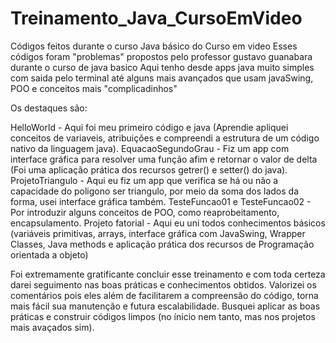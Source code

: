 # Treinamento_Java_CursoEmVideo
Códigos feitos durante o curso Java básico do Curso em video
Esses códigos foram "problemas" propostos pelo professor gustavo guanabara durante o curso de java basico
Aqui tenho desde apps java muito simples com saida pelo terminal até alguns mais avançados que usam javaSwing, POO e conceitos mais "complicadinhos"

Os destaques são: 

HelloWorld - Aqui foi meu primeiro código e java (Aprendie apliquei conceitos de variaveis, atribuições e compreendi a estrutura de um código nativo da linguagem java).
EquacaoSegundoGrau - Fiz um app com interface gráfica para resolver uma função afim e retornar o valor de delta (Foi uma aplicação prática dos recursos getrer() e setter() do java).
ProjetoTriangulo - Aqui eu fiz um app que verifica se há ou não a capacidade do poligono ser triangulo, por meio da soma dos lados da forma, usei interface gráfica também.
TesteFuncao01 e TesteFuncao02 - Por introduzir alguns conceitos de POO, como reaprobeitamento, encapsulamento.
Projeto fatorial - Aqui eu uni todos conhecimentos básicos (variáveis primitivas, arrays, interface gráfica com JavaSwing, Wrapper Classes, Java methods e aplicação prática dos recursos de Programação orientada a objeto)

Foi extremamente gratificante concluir esse treinamento e com toda certeza darei seguimento nas boas práticas e conhecimentos obtidos.
Valorizei os comentários pois eles além de facilitarem a compreensão do código, torna mais fácil sua manutenção e futura escalabilidade.
Busquei aplicar as boas práticas e construir códigos limpos (no ínicio nem tanto, mas nos projetos mais avaçados sim).
